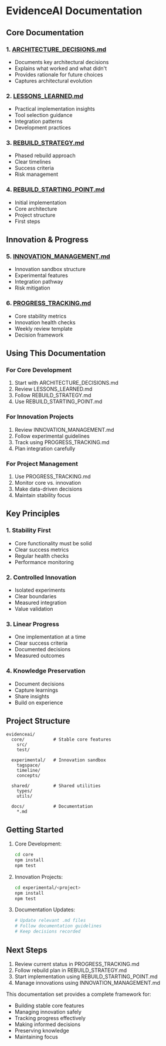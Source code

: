 # EvidenceAI Documentation

## Core Documentation

### 1. [ARCHITECTURE_DECISIONS.md](./ARCHITECTURE_DECISIONS.md)
- Documents key architectural decisions
- Explains what worked and what didn't
- Provides rationale for future choices
- Captures architectural evolution

### 2. [LESSONS_LEARNED.md](./LESSONS_LEARNED.md)
- Practical implementation insights
- Tool selection guidance
- Integration patterns
- Development practices

### 3. [REBUILD_STRATEGY.md](./REBUILD_STRATEGY.md)
- Phased rebuild approach
- Clear timelines
- Success criteria
- Risk management

### 4. [REBUILD_STARTING_POINT.md](./REBUILD_STARTING_POINT.md)
- Initial implementation
- Core architecture
- Project structure
- First steps

## Innovation & Progress

### 5. [INNOVATION_MANAGEMENT.md](./INNOVATION_MANAGEMENT.md)
- Innovation sandbox structure
- Experimental features
- Integration pathway
- Risk mitigation

### 6. [PROGRESS_TRACKING.md](./PROGRESS_TRACKING.md)
- Core stability metrics
- Innovation health checks
- Weekly review template
- Decision framework

## Using This Documentation

### For Core Development
1. Start with ARCHITECTURE_DECISIONS.md
2. Review LESSONS_LEARNED.md
3. Follow REBUILD_STRATEGY.md
4. Use REBUILD_STARTING_POINT.md

### For Innovation Projects
1. Review INNOVATION_MANAGEMENT.md
2. Follow experimental guidelines
3. Track using PROGRESS_TRACKING.md
4. Plan integration carefully

### For Project Management
1. Use PROGRESS_TRACKING.md
2. Monitor core vs. innovation
3. Make data-driven decisions
4. Maintain stability focus

## Key Principles

### 1. Stability First
- Core functionality must be solid
- Clear success metrics
- Regular health checks
- Performance monitoring

### 2. Controlled Innovation
- Isolated experiments
- Clear boundaries
- Measured integration
- Value validation

### 3. Linear Progress
- One implementation at a time
- Clear success criteria
- Documented decisions
- Measured outcomes

### 4. Knowledge Preservation
- Document decisions
- Capture learnings
- Share insights
- Build on experience

## Project Structure

```
evidenceai/
  core/           # Stable core features
    src/
    test/
    
  experimental/   # Innovation sandbox
    tagspace/
    timeline/
    concepts/
    
  shared/         # Shared utilities
    types/
    utils/
    
  docs/           # Documentation
    *.md
```

## Getting Started

1. Core Development:
   ```bash
   cd core
   npm install
   npm test
   ```

2. Innovation Projects:
   ```bash
   cd experimental/<project>
   npm install
   npm test
   ```

3. Documentation Updates:
   ```bash
   # Update relevant .md files
   # Follow documentation guidelines
   # Keep decisions recorded
   ```

## Next Steps

1. Review current status in PROGRESS_TRACKING.md
2. Follow rebuild plan in REBUILD_STRATEGY.md
3. Start implementation using REBUILD_STARTING_POINT.md
4. Manage innovations using INNOVATION_MANAGEMENT.md

This documentation set provides a complete framework for:
- Building stable core features
- Managing innovation safely
- Tracking progress effectively
- Making informed decisions
- Preserving knowledge
- Maintaining focus
